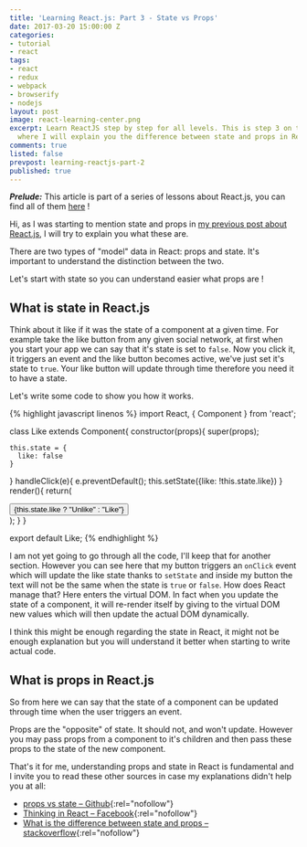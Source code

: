 ```yaml
---
title: 'Learning React.js: Part 3 - State vs Props'
date: 2017-03-20 15:00:00 Z
categories:
- tutorial
- react
tags:
- react
- redux
- webpack
- browserify
- nodejs
layout: post
image: react-learning-center.png
excerpt: Learn ReactJS step by step for all levels. This is step 3 on this course
  where I will explain you the difference between state and props in React.
comments: true
listed: false
prevpost: learning-reactjs-part-2
published: true
---
```


_**Prelude:**_ This article is part of a series of lessons about React.js, you can find all of them [here]({{site.baseurl}}/learning-reactjs/) !

Hi, as I was starting to mention state and props in [my previous post about React.js]({{site.baseurl}}/learning-reactjs-part-1/), I will try to explain you what these are.

There are two types of "model" data in React: props and state. It's important to understand the distinction between the two.

Let's start with state so you can understand easier what props are !

## What is state in React.js

Think about it like if it was the state of a component at a given time. For example take the like button from any given social network, at first when you start your app we can say that it's state is set to `false`. Now you click it, it triggers an event and the like button becomes active, we've just set it's state to `true`. Your like button will update through time therefore you need it to have a state.

Let's write some code to show you how it works.

{% highlight javascript linenos %}
import React, { Component } from 'react';

class Like extends Component{
  constructor(props){
    super(props);

    this.state = {
      like: false
    }
  }
  handleClick(e){
    e.preventDefault();
    this.setState({like: !this.state.like})
  }
  render(){
    return(
      <div>
        <button onClick={this.handleClick}>
          {this.state.like ? "Unlike" : "Like"}
        </button>
      </div>
    );
  }
}

export default Like;
{% endhighlight %}

I am not yet going to go through all the code, I'll keep that for another section. However you can see here that my button triggers an `onClick` event which will update the like state thanks to `setState` and inside my button the text will not be the same when the state is `true` or `false`. How does React manage that? Here enters the virtual DOM. In fact when you update the state of a component, it will re-render itself by giving to the virtual DOM new values which will then update the actual DOM dynamically.

I think this might be enough regarding the state in React, it might not be enough explanation but you will understand it better when starting to write actual code.

## What is props in React.js

So from here we can say that the state of a component can be updated through time when the user triggers an event.

Props are the "opposite" of state. It should not, and won't update. However you may pass props from a component to it's children and then pass these props to the state of the new component.

That's it for me, understanding props and state in React is fundamental and I invite you to read these other sources in case my explanations didn't help you at all:


* [props vs state – Github](https://github.com/uberVU/react-guide/blob/master/props-vs-state.md){:rel="nofollow"}
* [Thinking in React – Facebook](https://facebook.github.io/react/docs/thinking-in-react.html){:rel="nofollow"}
* [What is the difference between state and props – stackoverflow](http://stackoverflow.com/questions/27991366/what-is-the-difference-between-state-and-props-in-react){:rel="nofollow"}
